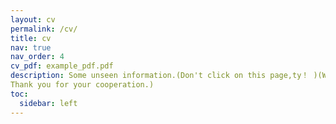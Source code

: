 ```yaml
---
layout: cv
permalink: /cv/
title: cv
nav: true
nav_order: 4
cv_pdf: example_pdf.pdf
description: Some unseen information.(Don't click on this page,ty！ )(What? You said you already clicked it? So don't sleep too deep at night.
Thank you for your cooperation.) 
toc:
  sidebar: left
---
```

